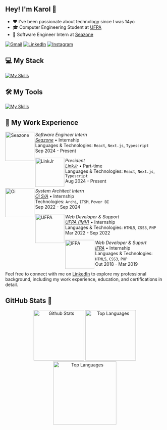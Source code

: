 ## Hey! I'm Karol 🚀
- ❤️ I've been passionate about technology since I was 14yo
- 🎓 Computer Engineering Student at [UFPA](https://ufpa.br/)
- 💼 Software Engineer Intern at [Seazone](https://seazone.com.br/)

<p align="left">
  <a href="mailto:karolwojtyla360@gmail.com" title="Gmail">
  <img src="https://img.shields.io/badge/-Gmail-FF0000?style=flat-square&labelColor=FF0000&logo=gmail&logoColor=white&link=LINK-DO-SEU-GMAIL" alt="Gmail"/></a>
  <a href="https://www.linkedin.com/in/karolwojtyla/" title="LinkedIn">
  <img src="https://img.shields.io/badge/-Linkedin-0e76a8?style=flat-square&logo=Linkedin&logoColor=white&link=LINK-DO-SEU-LINKEDIN" alt="LinkedIn"/></a>
  <a href="https://www.instagram.com/karolwojtyla.dev/" title="Instagram">
  <img src="https://img.shields.io/badge/-Instagram-DF0174?style=flat-square&labelColor=DF0174&logo=instagram&logoColor=white&link=LINK-DO-SEU-INSTAGRAM" alt="Instagram"/></a>
</p>

## 💻 My Stack 
[![My Skills](https://skillicons.dev/icons?i=react,nextjs,vite,ts,js,tailwind,html,css,styledcomponents)](https://skillicons.dev)

## 🛠️ My Tools 
[![My Skills](https://skillicons.dev/icons?i=git,github,docker,photoshop,figma,vscode,windows,sentry)](https://skillicons.dev)

## 💼 My Work Experience 

[<img align="left" height="92px" width="92px" alt="Seazone" src="https://media.licdn.com/dms/image/v2/C4E0BAQGCDQwk8HjmRA/company-logo_200_200/company-logo_200_200/0/1637093897739/weareseazone_logo?e=2147483647&v=beta&t=5SZ2GtHlycsFhBEgKHwwOURYqEf_qTkFM79TeWnwO8U"/>](https://seazone.com.br/)

*Software Engineer Intern* \
[*Seazone*](https://seazone.com.br/) • Internship \
Languages & Technologies: `React`, `Next.js`, `Typescript`\
Sep 2024 - Present

[<img align="left" height="92px" width="92px" alt="LinkJr" src="https://media.licdn.com/dms/image/v2/D4E0BAQHaPS3HOuR42A/company-logo_200_200/company-logo_200_200/0/1726182004162/linkjr_logo?e=2147483647&v=beta&t=_3D9hbJoRi_ZGSFv7n16vxEGXH17QCYqORQwEyR4kKo"/>](https://www.linkjr.com.br/)

*President* \
[*LinkJr*](https://linkjr.com.br/) • Part-time \
Languages & Technologies: `React`, `Next.js`, `Typescript`\
Aug 2024 - Present

[<img align="left" height="92px" width="92px" alt="Oi" src="https://media.licdn.com/dms/image/v2/D4D0BAQHSpZ63oeMgeA/company-logo_200_200/company-logo_200_200/0/1714513065939/oioficial_logo?e=2147483647&v=beta&t=2pbthu1PNzXZ27Ayx_Z4e8qPOLHHb6uLdI387Z4KlKo"/>](https://www.oi.com.br/)

*System Architect Intern* \
[*Oi S/A*](https://oi.com.br/) • Internship \
Technologies: `Archi`, `ITSM`, `Power BI`\
Sep 2022 - Sep 2024

[<img align="left" height="92px" width="92px" alt="UFPA" src="https://media.licdn.com/dms/image/v2/C4D0BAQF5pgxwqpTcfw/company-logo_200_200/company-logo_200_200/0/1631330531313?e=2147483647&v=beta&t=DoLfa8j2mc7QS5ore2vONhsGPg-Dpeg1nX9vGnfNJWk"/>](https://www.ufpa.br/)

*Web Developer & Support* \
[*UFPA (IMV)*](https://imv.ufpa.br/) • Internship \
Languages & Technologies: `HTML5`, `CSS3`, `PHP`\
Mar 2022 - Sep 2022

[<img align="left" height="92px" width="92px" alt="IFPA" src="https://media.licdn.com/dms/image/v2/C4E0BAQGnZEWTF2wqKw/company-logo_200_200/company-logo_200_200/0/1630577567812?e=2147483647&v=beta&t=L3I9u9Fm3oOJp28vg8D5ZtbNWItz7AIksmlJWACTzQk"/>](https://www.braganca.ifpa.edu.br/)

*Web Developer & Suport* \
[*IFPA*](https://braganca.ifpa.edu.br/) • Internship \
Languages & Technologies: `HTML5`, `CSS3`, `PHP`\
Out 2018 - Mar 2019

Feel free to connect with me on [LinkedIn](https://www.linkedin.com/in/karolwojtyla/) to explore my professional background, including my work experience, education, and certifications in detail.
## GitHub Stats 🌟 

<p align="center">
  <img src="https://github-readme-stats.vercel.app/api?username=kwojtyla&theme=dark&hide_border=true&include_all_commits=true" alt="Github Stats" height="160px"  />
  <img src="https://github-readme-streak-stats.herokuapp.com/?user=kwojtyla&theme=dark&hide_border=true" alt="Top Languages" height="160px"  />
  <img src="https://github-readme-stats.vercel.app/api/top-langs/?username=kwojtyla&theme=dark&hide_border=true&layout=compact" alt="Top Languages" height="200px" />
</p>
